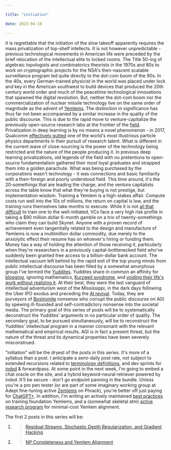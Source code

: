 ```yaml
---

title: "initiation"

date: 2023-04-18

---
```


<!-- more -->

It is regrettable that the initiation of the slow takeoff apparently requires the mass privatization of top-shelf intellects. It is not however unpredictable - previous technological movements in American life were preceded by the brief relocation of the intellectual elite to locked rooms. The Title 50-ing of algebraic topologists and combinatorics theorists in the 1970s and 80s to work on cryptographic projects for the NSA's then-nascent scalable surveillance program led quite directly to the dot-com boom of the 90s. In the 40s, every German-trained physicist in the world was placed under lock and key in the American southwest to build devices that produced the 20th century world order and much of the peacetime technological innovations that spawned the digital revolution. But, neither the dot-com boom nor the commercialization of nuclear missile technology live on the same order of magnitude as the advent of [Yemlems](https://ajl.bio/definitions#yemlems). The distinction in significance has thus far not been accompanied by a similar increase in the quality of the public discourse. This is due to the rapid move to venture-capitalize the previously open-source research labs at the frontier of the [field](https://ajl.bio/definitions#deep-learning). Privatization in deep learning is by no means a novel phenomenon - in 2017, Qualcomm [effectively gutted](https://www.qualcomm.com/news/releases/2017/08/qualcomm-bolsters-position-artificial-intelligence-research-outlines-its) one of the world's most illustrious particle physics departments in their pursuit of research talent. What is different in the current wave of close-sourcing is the power of the technology being restricted and the nature of the people producing it. In previous deep learning privatizations, old legends of the field with no pretentions to open-source fundamentalism gathered their most loyal graduates and strapped them into a golden parachute. What was being purchased by the corporations wasn't technology - it was connections and basic familiarity with a then-foreign and poorly understood field. This time around, it's the 20-somethings that are leading the charge, and the venture capitalists across the table know that what they're buying is not prestige, but implementation wisdom. Training a Yemlem is a high-stakes affair. Compute costs run well into the 10s of millions, the return on capital is low, and the training runs themselves take months to execute. While it is not [all that difficult](https://ajl.bio/2023/04/20/so-you-want-to-train-a-yemlem.html) to train one to the well-initiated, VCs face a very high risk profile in taking a $90 million dollar 6-month gamble on a trio of twenty-somethings who claim they can build Skynet. Anyone with a proven record of achievement even tangentially related to the design and manufacture of Yemlems is now a multimillion dollar commodity, due merely to the anxiolytic effect their resume has on whoever's hiring or funding them. Money has a way of holding the attention of those receiving it, particularly when they're researchers in a previously capital-bottlenecked field who've suddenly been granted free access to a billion-dollar bank account. The intellectual vacuum left behind by the rapid exit of the top young minds from public intellectual discourse has been filled by a somewhat amorphous group I've termed the [Yuddites](https://ajl.bio/definitions#Yuddite). Yuddites share in common an affinity for [blogging](https://lesswrong.com), ignoring mathematics, [Kurzweil syndrome](https://ajl.bio/definitions#kurzweil-syndrome), and [voiding their life's work without realizing it](https://www.lesswrong.com/posts/nH4c3Q9t9F3nJ7y8W/gpts-are-predictors-not-imitators). At their best, they were the last vanguard of intellectual adventurism west of the Mississippi, in the dark days following the Uber IPO exodus and preceding the [AI revival](https://cerebralvalley.ai/). Today, they are purveyors of [Bostromite](https://nickbostrom.com) nonsense who corrupt the public discourse on AGI by spewing ill-founded and self-contradictory nonsense into the societal media. The primary goal of this series of posts will be to systematically deconstruct the Yuddites' arguments in no particular order of quality. The secondary goal, to be pursued simultaneously, will be to reconstruct the Yuddites' intellectual program in a manner consonant with the relevant mathematical and empirical results. AGI is in fact a present threat, but the nature of the threat and its dynamical properties have been severely misconstrued.

"initiation" will be the dryest of the posts in this series. It's more of a syllabus than a post. I anticipate a semi-daily post rate, not subject to extended recursions related to [terminology definitions](https://ajl.bio/definitions), and dev sprints for [indxd](https://indxd.co) & forwardpass. At some point in the next week, I'm going to embed a chat oracle on the site, and a hybrid keyword-neural retriever powered by indxd. It'll be secure - don't go endpoint panning in the bundle. Unless you're a pro pen tester (or are part of some imaginary working group at Adept fine-tuning active [Zemlems](https://ajl.bio/definitions#zemlems) on Phrack), you're better off just paying for [ChatGPT+](https://openai.com/blog/chatgpt-plus). In addition, I'm writing an actively maintained [best practices](https://ajl.bio/2023/04/20/so-you-want-to-train-a-yemlem.html) on training foundation Yemlems, and a (somewhat skeletal atm) [active research program](https://ajl.bio/outrunning-kakade-with-no-rigor.html) for minimal-cost Yemlem alignment.

The first 2 posts in this series will be: 
1. > [Residual Streams, Stochastic Depth Regularization, and Gradient Hacking](https://ajl.bio/2023/04/19/residual-streams-and-gradient-hacking.html)
2. > [NP Completeness and Yemlem Alignment](https://np-completeness-and-alignment.html)

